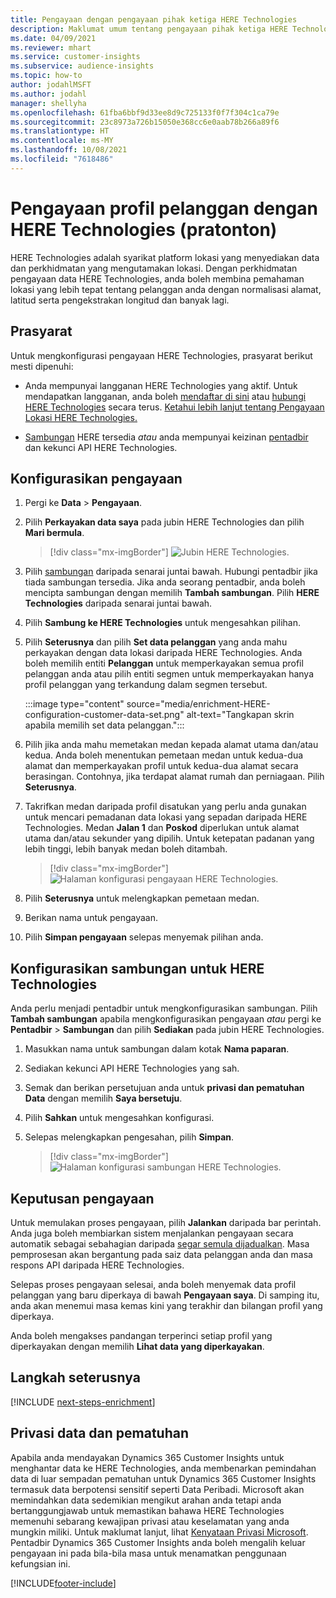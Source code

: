 ```yaml
---
title: Pengayaan dengan pengayaan pihak ketiga HERE Technologies
description: Maklumat umum tentang pengayaan pihak ketiga HERE Technologies.
ms.date: 04/09/2021
ms.reviewer: mhart
ms.service: customer-insights
ms.subservice: audience-insights
ms.topic: how-to
author: jodahlMSFT
ms.author: jodahl
manager: shellyha
ms.openlocfilehash: 61fba6bbf9d33ee8d9c725133f0f7f304c1ca79e
ms.sourcegitcommit: 23c8973a726b15050e368cc6e0aab78b266a89f6
ms.translationtype: HT
ms.contentlocale: ms-MY
ms.lasthandoff: 10/08/2021
ms.locfileid: "7618486"
---
```

# <a name="enrichment-of-customer-profiles-with-here-technologies-preview"></a>Pengayaan profil pelanggan dengan HERE Technologies (pratonton)

HERE Technologies adalah syarikat platform lokasi yang menyediakan data dan perkhidmatan yang mengutamakan lokasi. Dengan perkhidmatan pengayaan data HERE Technologies, anda boleh membina pemahaman lokasi yang lebih tepat tentang pelanggan anda dengan normalisasi alamat, latitud serta pengekstrakan longitud dan banyak lagi.

## <a name="prerequisites"></a>Prasyarat

Untuk mengkonfigurasi pengayaan HERE Technologies, prasyarat berikut mesti dipenuhi:

- Anda mempunyai langganan HERE Technologies yang aktif. Untuk mendapatkan langganan, anda boleh [mendaftar di sini](https://developer.here.com/sign-up?utm_medium=referral&utm_source=Microsoft-Dynamics-CI&create=Freemium-Basic) atau [hubungi HERE Technologies](https://developer.here.com/help?utm_medium=referral&utm_source=Microsoft-Dynamics-CI#how-can-we-help-you) secara terus. [Ketahui lebih lanjut tentang Pengayaan Lokasi HERE Technologies.](https://developer.here.com/location-enrichment?cid=Dev-MicrosoftDynamics-DB-0-Dev-&utm_source=MicrosoftDynamics&utm_medium=referral&utm_campaign=Online_Dev_ReferralMicrosoft)

- [Sambungan](connections.md) HERE tersedia *atau* anda mempunyai keizinan [pentadbir](permissions.md#administrator) dan kekunci API HERE Technologies.

## <a name="configure-the-enrichment"></a>Konfigurasikan pengayaan

1. Pergi ke **Data** > **Pengayaan**. 

1. Pilih **Perkayakan data saya** pada jubin HERE Technologies dan pilih **Mari bermula**.

   > [!div class="mx-imgBorder"]
   > ![Jubin HERE Technologies.](media/HERE-tile.png "Jubin HERE Technologies")

1. Pilih [sambungan](connections.md) daripada senarai juntai bawah. Hubungi pentadbir jika tiada sambungan tersedia. Jika anda seorang pentadbir, anda boleh mencipta sambungan dengan memilih **Tambah sambungan**. Pilih **HERE Technologies** daripada senarai juntai bawah. 

1. Pilih **Sambung ke HERE Technologies** untuk mengesahkan pilihan.

1.  Pilih **Seterusnya** dan pilih **Set data pelanggan** yang anda mahu perkayakan dengan data lokasi daripada HERE Technologies. Anda boleh memilih entiti **Pelanggan** untuk memperkayakan semua profil pelanggan anda atau pilih entiti segmen untuk memperkayakan hanya profil pelanggan yang terkandung dalam segmen tersebut.

    :::image type="content" source="media/enrichment-HERE-configuration-customer-data-set.png" alt-text="Tangkapan skrin apabila memilih set data pelanggan.":::

1. Pilih jika anda mahu memetakan medan kepada alamat utama dan/atau kedua. Anda boleh menentukan pemetaan medan untuk kedua-dua alamat dan memperkayakan profil untuk kedua-dua alamat secara berasingan. Contohnya, jika terdapat alamat rumah dan perniagaan. Pilih **Seterusnya**.

1. Takrifkan medan daripada profil disatukan yang perlu anda gunakan untuk mencari pemadanan data lokasi yang sepadan daripada HERE Technologies. Medan **Jalan 1** dan **Poskod** diperlukan untuk alamat utama dan/atau sekunder yang dipilih. Untuk ketepatan padanan yang lebih tinggi, lebih banyak medan boleh ditambah.

   > [!div class="mx-imgBorder"]
   > ![Halaman konfigurasi pengayaan HERE Technologies.](media/enrichment-HERE-configuration.png "Halaman konfigurasi pengayaan HERE Technologies")

1. Pilih **Seterusnya** untuk melengkapkan pemetaan medan.

1. Berikan nama untuk pengayaan. 

1. Pilih **Simpan pengayaan** selepas menyemak pilihan anda.

## <a name="configure-the-connection-for-here-technologies"></a>Konfigurasikan sambungan untuk HERE Technologies 

Anda perlu menjadi pentadbir untuk mengkonfigurasikan sambungan. Pilih **Tambah sambungan** apabila mengkonfigurasikan pengayaan *atau* pergi ke **Pentadbir** > **Sambungan** dan pilih **Sediakan** pada jubin HERE Technologies.

1. Masukkan nama untuk sambungan dalam kotak **Nama paparan**.

1. Sediakan kekunci API HERE Technologies yang sah.

1. Semak dan berikan persetujuan anda untuk **privasi dan pematuhan Data** dengan memilih **Saya bersetuju**.

1. Pilih **Sahkan** untuk mengesahkan konfigurasi.

1. Selepas melengkapkan pengesahan, pilih **Simpan**.

   > [!div class="mx-imgBorder"]
   > ![Halaman konfigurasi sambungan HERE Technologies.](media/enrichment-HERE-connection.png "Halaman konfigurasi sambungan HERE Technologies")

## <a name="enrichment-results"></a>Keputusan pengayaan

Untuk memulakan proses pengayaan, pilih **Jalankan** daripada bar perintah. Anda juga boleh membiarkan sistem menjalankan pengayaan secara automatik sebagai sebahagian daripada [segar semula dijadualkan](system.md#schedule-tab). Masa pemprosesan akan bergantung pada saiz data pelanggan anda dan masa respons API daripada HERE Technologies.

Selepas proses pengayaan selesai, anda boleh menyemak data profil pelanggan yang baru diperkaya di bawah **Pengayaan saya**. Di samping itu, anda akan menemui masa kemas kini yang terakhir dan bilangan profil yang diperkaya.

Anda boleh mengakses pandangan terperinci setiap profil yang diperkayakan dengan memilih **Lihat data yang diperkayakan**.

## <a name="next-steps"></a>Langkah seterusnya

[!INCLUDE [next-steps-enrichment](../includes/next-steps-enrichment.md)]

## <a name="data-privacy-and-compliance"></a>Privasi data dan pematuhan

Apabila anda mendayakan Dynamics 365 Customer Insights untuk menghantar data ke HERE Technologies, anda membenarkan pemindahan data di luar sempadan pematuhan untuk Dynamics 365 Customer Insights termasuk data berpotensi sensitif seperti Data Peribadi. Microsoft akan memindahkan data sedemikian mengikut arahan anda tetapi anda bertanggungjawab untuk memastikan bahawa HERE Technologies memenuhi sebarang kewajipan privasi atau keselamatan yang anda mungkin miliki. Untuk maklumat lanjut, lihat [Kenyataan Privasi Microsoft](https://go.microsoft.com/fwlink/?linkid=396732).
Pentadbir Dynamics 365 Customer Insights anda boleh mengalih keluar pengayaan ini pada bila-bila masa untuk menamatkan penggunaan kefungsian ini.


[!INCLUDE[footer-include](../includes/footer-banner.md)]
